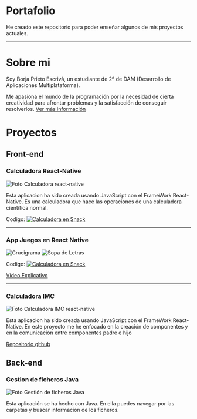 # Portafolio
He creado este repositorio para poder enseñar algunos de mis proyectos actuales.
___

# Sobre mi 
Soy Borja Prieto Escrivà, un estudiante de 2º de DAM (Desarrollo de Aplicaciones Multiplataforma).

Me apasiona el mundo de la programación por la necesidad de cierta creatividad para afrontar problemas y la satisfacción de conseguir resolverlos.
[Ver más información](sobreMi.md)

# Proyectos
## Front-end
### Calculadora React-Native

![Foto Calculadora react-native](https://github.com/Borja2001/Portafolio/blob/main/fotoCalculaora.png)


Esta aplicacion ha sido creada usando JavaScript con el FrameWork React-Native. Es una calculadora que hace las operaciones de una calculadora cientifica normal.

Codigo: [![Calculadora en Snack](https://img.shields.io/badge/Expo%20Snack-Open%20In%20Expo-blue?style=flat-square&logo=expo&logoColor=white)](https://snack.expo.dev/@bopres/calculadora)

___
### App Juegos en React Native

![Crucigrama](https://github.com/Borja2001/Portafolio/blob/main/juego1.png) ![Sopa de Letras](https://github.com/Borja2001/Portafolio/blob/main/juego2.png)


Codigo: [![Calculadora en Snack](https://img.shields.io/badge/Expo%20Snack-Open%20In%20Expo-blue?style=flat-square&logo=expo&logoColor=white)](https://snack.expo.dev/@bopres/appae2)

[Video Explicativo](https://www.youtube.com/watch?v=rmnpycZbI3I)

___
### Calculadora IMC
![Foto Calculadora IMC react-native](https://github.com/Borja2001/Portafolio/blob/main/calculadoraIMC.png)

Esta aplicacion ha sido creada usando JavaScript con el FrameWork React-Native. En este proyecto me he enfocado en la creación de componentes y en la comunicación entre componentes padre e hijo

[Repositorio github](https://github.com/Borja2001/CalculadoraIMC)


## Back-end

### Gestion de ficheros Java

![Foto Gestión de ficheros Java](https://github.com/Borja2001/Portafolio/blob/main/gestion%20de%20ficheros.png)

Esta aplicación se ha hecho con Java. En ella puedes navegar por las carpetas y buscar informacion de los ficheros.












 
  
  

 

